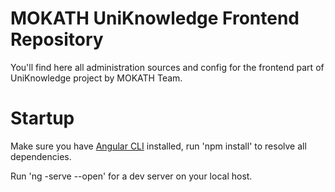 # MOKATH UniKnowledge Frontend Repository

You'll find here all administration sources and config for the frontend part of UniKnowledge project by MOKATH Team.

# Startup

Make sure you have [Angular CLI](https://github.com/angular/angular-cli#installation) installed, run 'npm install' to resolve all dependencies.

Run 'ng -serve --open' for a dev server on your local host.
